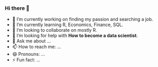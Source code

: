 ### Hi there 👋



- 🔭 I’m currently working on finding my passion and searching a job.
- 🌱 I’m currently learning R, Economics, Finance, SQL.
- 👯 I’m looking to collaborate on mostly R.
- 🤔 I’m looking for help with **How to become a data scientist**.
- 💬 Ask me about ...
- 📫 How to reach me: ...
- 😄 Pronouns: ...
- ⚡ Fun fact: ...

